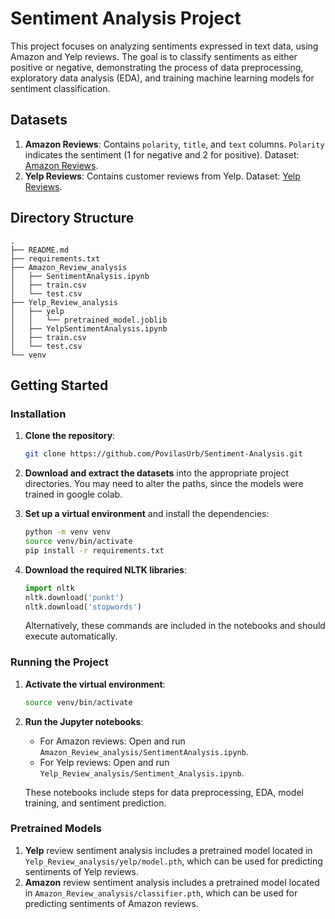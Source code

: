 # Sentiment Analysis Project

This project focuses on analyzing sentiments expressed in text data, using Amazon and Yelp reviews. The goal is to classify sentiments as either positive or negative, demonstrating the process of data preprocessing, exploratory data analysis (EDA), and training machine learning models for sentiment classification.

## Datasets

1. **Amazon Reviews**: Contains `polarity`, `title`, and `text` columns. `Polarity` indicates the sentiment (1 for negative and 2 for positive). Dataset: [Amazon Reviews](https://www.kaggle.com/datasets/kritanjalijain/amazon-reviews/data).
2. **Yelp Reviews**: Contains customer reviews from Yelp. Dataset: [Yelp Reviews](https://www.kaggle.com/datasets/ilhamfp31/yelp-review-dataset/data).

## Directory Structure

```
.
├── README.md
├── requirements.txt
├── Amazon_Review_analysis
│   ├── SentimentAnalysis.ipynb
│   ├── train.csv
│   └── test.csv
├── Yelp_Review_analysis
│   ├── yelp
│   │   └── pretrained_model.joblib
│   ├── YelpSentimentAnalysis.ipynb
│   ├── train.csv
│   └── test.csv
└── venv
```

## Getting Started

### Installation

1. **Clone the repository**:

   ```bash
   git clone https://github.com/PovilasUrb/Sentiment-Analysis.git
   ```

2. **Download and extract the datasets** into the appropriate project directories. You may need to alter the paths, since the models were trained in google colab.

3. **Set up a virtual environment** and install the dependencies:

   ```bash
   python -m venv venv
   source venv/bin/activate
   pip install -r requirements.txt
   ```

4. **Download the required NLTK libraries**:

   ```python
   import nltk
   nltk.download('punkt')
   nltk.download('stopwords')
   ```

   Alternatively, these commands are included in the notebooks and should execute automatically.

### Running the Project

1. **Activate the virtual environment**:

   ```bash
   source venv/bin/activate
   ```

2. **Run the Jupyter notebooks**:

   - For Amazon reviews: Open and run `Amazon_Review_analysis/SentimentAnalysis.ipynb`.
   - For Yelp reviews: Open and run `Yelp_Review_analysis/Sentiment_Analysis.ipynb`.

   These notebooks include steps for data preprocessing, EDA, model training, and sentiment prediction.

### Pretrained Models

1. **Yelp** review sentiment analysis includes a pretrained model located in `Yelp_Review_analysis/yelp/model.pth`, which can be used for predicting sentiments of Yelp reviews.
2. **Amazon** review sentiment analysis includes a pretrained model located in `Amazon_Review_analysis/classifier.pth`, which can be used for predicting sentiments of Amazon reviews.

